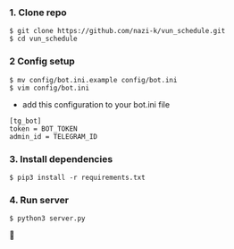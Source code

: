 ### 1. Clone repo

```
$ git clone https://github.com/nazi-k/vun_schedule.git
$ cd vun_schedule
```
### 2 Config setup 
```
$ mv config/bot.ini.example config/bot.ini
$ vim config/bot.ini
```
  - add this configuration to your bot.ini file
```
[tg_bot]
token = BOT_TOKEN
admin_id = TELEGRAM_ID
```
### 3. Install dependencies
```
$ pip3 install -r requirements.txt
```
### 4. Run server
```
$ python3 server.py
```
🤮
